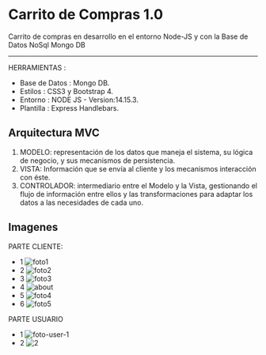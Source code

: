 # Carrito de Compras 1.0
Carrito de compras en desarrollo en el entorno Node-JS y con la Base de Datos NoSql Mongo DB

------------

HERRAMIENTAS :
- Base de Datos : Mongo DB.
- Estilos : CSS3 y Bootstrap 4.
- Entorno : NODE JS - Version:14.15.3.
- Plantilla : Express Handlebars.

## Arquitectura MVC
1. MODELO: representación de los datos que maneja el sistema, su lógica de negocio, y sus mecanismos de persistencia.
2. VISTA: Información que se envía al cliente y los mecanismos interacción con éste.
3. CONTROLADOR: intermediario entre el Modelo y la Vista, gestionando el flujo de información entre ellos y las transformaciones para adaptar los datos a las necesidades de cada uno.

## Imagenes
PARTE CLIENTE:
- 1
![foto1](https://user-images.githubusercontent.com/68178186/106374166-9c8cbc80-634e-11eb-9371-5eee0f35e163.PNG)
- 2
![foto2](https://user-images.githubusercontent.com/68178186/106374167-9e568000-634e-11eb-82e6-a3a7eaf18e02.PNG)
- 3
![foto3](https://user-images.githubusercontent.com/68178186/106374168-9f87ad00-634e-11eb-83c6-0e73b11ed6fb.PNG)
- 4
![about](https://user-images.githubusercontent.com/68178186/106856803-109bcd00-668d-11eb-9a8c-a9a2143c0a5a.PNG)
- 5
![foto4](https://user-images.githubusercontent.com/68178186/106374170-a1ea0700-634e-11eb-9821-4b5e8e5d42e6.PNG)
- 6
![foto5](https://user-images.githubusercontent.com/68178186/106374172-a7dfe800-634e-11eb-845e-59a9fc233683.PNG)

PARTE USUARIO
- 1
![foto-user-1](https://user-images.githubusercontent.com/68178186/106374193-cd6cf180-634e-11eb-911b-4bf3cf70de82.PNG)
- 2
![2](https://user-images.githubusercontent.com/68178186/106856259-307ec100-668c-11eb-84fb-2bf457061ba3.PNG)
